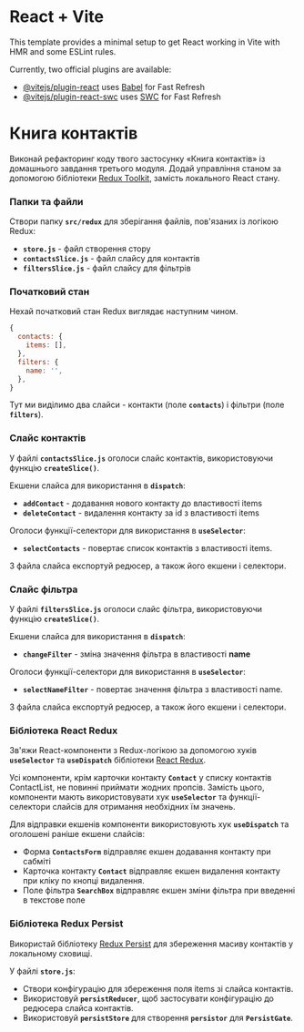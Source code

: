 # React + Vite

This template provides a minimal setup to get React working in Vite with HMR and
some ESLint rules.

Currently, two official plugins are available:

- [@vitejs/plugin-react](https://github.com/vitejs/vite-plugin-react/blob/main/packages/plugin-react/README.md)
  uses [Babel](https://babeljs.io/) for Fast Refresh
- [@vitejs/plugin-react-swc](https://github.com/vitejs/vite-plugin-react-swc)
  uses [SWC](https://swc.rs/) for Fast Refresh

# Книга контактів

Виконай рефакторинг коду твого застосунку «Книга контактів» із домашнього
завдання третього модуля. Додай управління станом за допомогою бібліотеки
[Redux Toolkit](https://redux-toolkit.js.org/), замість локального React стану.

### Папки та файли

Створи папку **`src/redux`** для зберігання файлів, пов'язаних із логікою Redux:

- **`store.js`** - файл створення стору
- **`contactsSlice.js`** - файл слайсу для контактів
- **`filtersSlice.js`** - файл слайсу для фільтрів

### Початковий стан

Нехай початковий стан Redux виглядає наступним чином.

```js
{
  contacts: {
    items: [],
  },
  filters: {
    name: '',
  },
}
```

Тут ми виділимо два слайси - контакти (поле **`contacts`**) і фільтри (поле
**`filters`**).

### Слайс контактів

У файлі **`contactsSlice.js`** оголоси слайс контактів, використовуючи функцію
**`createSlice()`**.

Екшени слайса для використання в **`dispatch`**:

- **`addContact`** - додавання нового контакту до властивості items
- **`deleteContact`** - видалення контакту за id з властивості items

Оголоси функції-селектори для використання в **`useSelector`**:

- **`selectContacts`** - повертає список контактів з властивості items.

З файла слайса експортуй редюсер, а також його екшени і селектори.

### Слайс фільтра

У файлі **`filtersSlice.js`** оголоси слайс фільтра, використовуючи функцію
**`createSlice()`**.

Екшени слайса для використання в **`dispatch`**:

- **`changeFilter`** - зміна значення фільтра в властивості **name**

Оголоси функції-селектори для використання в **`useSelector`**:

- **`selectNameFilter`** - повертає значення фільтра з властивості name.

З файла слайса експортуй редюсер, а також його екшени і селектори.

### Бібліотека React Redux

Зв'яжи React-компоненти з Redux-логікою за допомогою хуків **`useSelector`** та
**`useDispatch`** бібліотеки [React Redux](https://react-redux.js.org/).

Усі компоненти, крім карточки контакту **`Contact`** у списку контактів
ContactList, не повинні приймати жодних пропсів. Замість цього, компоненти мають
використовувати хук **`useSelector`** та функції-селектори слайсів для отримання
необхідних їм значень.

Для відправки екшенів компоненти використовують хук **`useDispatch`** та
оголошені раніше екшени слайсів:

- Форма **`ContactsForm`** відправляє екшен додавання контакту при сабміті
- Карточка контакту **`Contact`** відправляє екшен видалення контакту при кліку
  по кнопці видалення.
- Поле фільтра **`SearchBox`** відправляє екшен зміни фільтра при введенні в
  текстове поле

### Бібліотека Redux Persist

Використай бібліотеку
[Redux Persist](https://www.npmjs.com/package/redux-persist) для збереження
масиву контактів у локальному сховищі.

У файлі **`store.js`**:

- Створи конфігурацію для збереження поля items зі слайса контактів.
- Використовуй **`persistReducer`**, щоб застосувати конфігурацію до редюсера
  слайса контактів.
- Використовуй **`persistStore`** для створення **`persistor`** для
  **`PersistGate`**.

